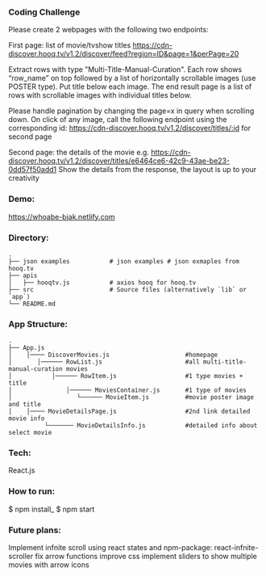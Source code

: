 ### Coding Challenge
Please create 2 webpages with the following two endpoints:

First page: list of movie/tvshow titles
https://cdn-discover.hooq.tv/v1.2/discover/feed?region=ID&page=1&perPage=20

Extract rows with type "Multi-Title-Manual-Curation". Each row shows “row_name” on top followed by a list of horizontally scrollable images (use POSTER type). Put title below each image.
The end result page is a list of rows with scrollable images with individual titles below.

Please handle pagination by changing the page=x in query when scrolling down.
On click of any image, call the following endpoint using the corresponding id: https://cdn-discover.hooq.tv/v1.2/discover/titles/:id for second page

Second page: the details of the movie
e.g. https://cdn-discover.hooq.tv/v1.2/discover/titles/e6464ce6-42c9-43ae-be23-0dd57f50add1
Show the details from the response, the layout is up to your creativity

### Demo:
https://whoabe-bjak.netlify.com

### Directory:
    .
    ├── json examples           # json examples # json exmaples from hooq.tv
    ├── apis                    
    │   ├── hooqtv.js           # axios hooq for hooq.tv
    ├── src                     # Source files (alternatively `lib` or `app`)
    └── README.md

### App Structure:

    .
    ├── App.js
    │    │──── DiscoverMovies.js                     #homepage 
    │       │────── RowList.js                       #all multi-title-manual-curation movies
    │           │────── RowItem.js                   #1 type movies + title
    │               │────── MoviesContainer.js       #1 type of movies
    │                  └────── MovieItem.js          #movie poster image and title
    │    │──── MovieDetailsPage.js                   #2nd link detailed movie info
              └─────── MovieDetailsInfo.js           #detailed info about select movie   
    
    
### Tech:
React.js

### How to run:
$ npm install_
$ npm start

### Future plans:
Implement infnite scroll using react states and npm-package: react-infnite-scroller
fix arrow functions
improve css
implement sliders to show multiple movies with arrow icons
